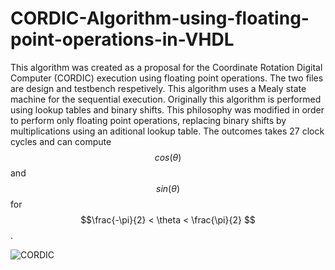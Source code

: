 # CORDIC-Algorithm-using-floating-point-operations-in-VHDL
This algorithm was created as a proposal for the Coordinate Rotation Digital Computer (CORDIC) execution using floating point operations.
The two files are design and testbench respetively. This algorithm uses a Mealy state machine for the sequential execution.
Originally this algorithm is performed using lookup tables and binary shifts. This philosophy was modified in order to perform only floating point operations, replacing binary shifts by multiplications using an aditional lookup table. 
The outcomes takes 27 clock cycles and can compute $$cos(\theta)$$ and $$sin(\theta)$$ for $$\frac{-\pi}{2} < \theta < \frac{\pi}{2} $$.

![CORDIC](https://github.com/user-attachments/assets/ddad31ad-317d-449a-bf09-89ee145fdd71)
